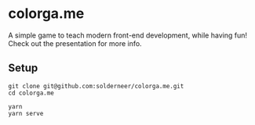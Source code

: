 # colorga.me
A simple game to teach modern front-end development, while having fun! Check out the presentation for more info.

## Setup
```
git clone git@github.com:solderneer/colorga.me.git
cd colorga.me

yarn
yarn serve
```
